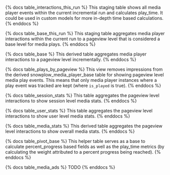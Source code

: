 {% docs table_interactions_this_run %}
This staging table shows all media player events within the current incremental run and calculates play_time. It could be used in custom models for more in-depth time based calculations.
{% enddocs %}

{% docs table_base_this_run %}
This staging table aggregates media player interactions within the current run to a pageview level that is considered a base level for media plays.
{% enddocs %}

{% docs table_base %}
This derived table aggregates media player interactions to a pageview level incrementally.
{% enddocs %}

{% docs table_plays_by_pageview %}
This view removes impressions from the derived snowplow_media_player_base table for showing pageview level media play events. This means that only media player instances where a play event was tracked are kept (where `is_played` is true).
{% enddocs %}

{% docs table_session_stats %}
This table aggregates the pageview level interactions to show session level media stats.
{% enddocs %}

{% docs table_user_stats %}
This table aggregates the pageview level interactions to show user level media stats.
{% enddocs %}

{% docs table_media_stats %}
This derived table aggregates the pageview level interactions to show overall media stats.
{% enddocs %}

{% docs table_pivot_base %}
This helper table serves as a base to calculate percent_progress based fields as well as the play_time metrics (by calculating the weight attributed to a percent progress being reached).
{% enddocs %}

{% docs table_media_ads %}
TODO
{% enddocs %}
